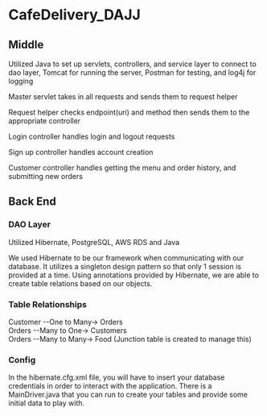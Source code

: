 # CafeDelivery_DAJJ

## Middle
Utilized Java to set up servlets, controllers, and service layer to connect to dao layer, Tomcat for running the server, Postman for testing, and log4j for logging

Master servlet takes in all requests and sends them to request helper

Request helper checks endpoint(uri) and method then sends them to the appropriate controller

Login controller handles login and logout requests

Sign up controller handles account creation

Customer controller handles getting the menu and order history, and submitting new orders

## Back End
### DAO Layer
Utilized Hibernate, PostgreSQL, AWS RDS and Java

We used Hibernate to be our framework when communicating with our database.  It utilizes a singleton design pattern so that only 1 session is provided at a time.  Using annotations provided by Hibernate, we are able to create table relations based on our objects.

### Table Relationships
Customer --One to Many-> Orders  
Orders --Many to One-> Customers  
Orders --Many to Many-> Food (Junction table is created to manage this)  

### Config
In the hibernate.cfg.xml file, you will have to insert your database credentials in order to interact with the application.  There is a MainDriver.java that you can run to create your tables and provide some initial data to play with.
